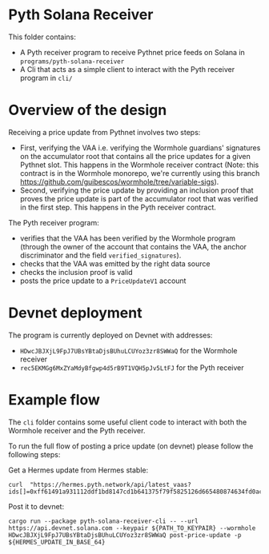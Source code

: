 # Pyth Solana Receiver

This folder contains:

- A Pyth receiver program to receive Pythnet price feeds on Solana in `programs/pyth-solana-receiver`
- A Cli that acts as a simple client to interact with the Pyth receiver program in `cli/`

# Overview of the design

Receiving a price update from Pythnet involves two steps:

- First, verifying the VAA i.e. verifying the Wormhole guardians' signatures on the accumulator root that contains all the price updates for a given Pythnet slot. This happens in the Wormhole receiver contract (Note: this contract is in the Wormhole monorepo, we're currently using this branch https://github.com/guibescos/wormhole/tree/variable-sigs).
- Second, verifying the price update by providing an inclusion proof that proves the price update is part of the accumulator root that was verified in the first step. This happens in the Pyth receiver contract.

The Pyth receiver program:

- verifies that the VAA has been verified by the Wormhole program (through the owner of the account that contains the VAA, the anchor discriminator and the field `verified_signatures`).
- checks that the VAA was emitted by the right data source
- checks the inclusion proof is valid
- posts the price update to a `PriceUpdateV1` account

# Devnet deployment

The program is currently deployed on Devnet with addresses:

- `HDwcJBJXjL9FpJ7UBsYBtaDjsBUhuLCUYoz3zr8SWWaQ` for the Wormhole receiver
- `rec5EKMGg6MxZYaMdyBfgwp4d5rB9T1VQH5pJv5LtFJ` for the Pyth receiver

# Example flow

The `cli` folder contains some useful client code to interact with both the Wormhole receiver and the Pyth receiver.

To run the full flow of posting a price update (on devnet) please follow the following steps:

Get a Hermes update from Hermes stable:

```
curl  "https://hermes.pyth.network/api/latest_vaas?ids[]=0xff61491a931112ddf1bd8147cd1b641375f79f5825126d665480874634fd0ace"

```

Post it to devnet:

```
cargo run --package pyth-solana-receiver-cli -- --url https://api.devnet.solana.com --keypair ${PATH_TO_KEYPAIR} --wormhole HDwcJBJXjL9FpJ7UBsYBtaDjsBUhuLCUYoz3zr8SWWaQ post-price-update -p ${HERMES_UPDATE_IN_BASE_64}
```
